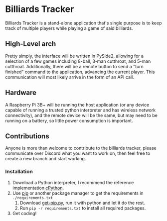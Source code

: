 # Billiards Tracker

Billiards Tracker is a stand-alone application that's single purpose is to keep track of multiple players while playing a game of said billiards.

## High-Level arch

Pretty simply, the interface will be written in PySide2, allowing for a selection of a few games including 8-ball, 3-man cutthroat, and 5-man cutthroat. Additionally, there will be a remote button to send a "turn finished" command to the application, advancing the current player. This communication will most likely arrive in the form of an API call.

## Hardware

A Raspberry Pi 3B+ will be running the host application (or any device capable of running a trusted python interpreter and has wireless network connectivity), and the remote device will be the same, but may need to be running on a battery, so little power consumption is important.

## Contributions

Anyone is more than welcome to contribute to the billiards tracker, please communicate over Discord what you want to work on, then feel free to create a new branch and start working.

### Installation

1. Download a Python interpreter, I recommend the reference implementation [cPython](https://www.python.org/downloads/release/python-379/).
2. Use [pip](https://pip.pypa.io/en/stable/installing/) or another package manager to get the requirements in `./requirements.txt`
   1. Download [get-pip.py](https://bootstrap.pypa.io/get-pip.py), run it with python and let it do the rest.
   2. Run `pip -r requirements.txt` to install all required packages.
3. Get coding!
